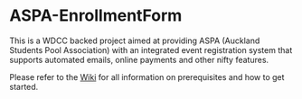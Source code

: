 # ASPA-EnrollmentForm

This is a WDCC backed project aimed at providing ASPA (Auckland Students Pool Association) with an integrated event registration system that supports automated emails, online payments and other nifty features.

Please refer to the [Wiki](https://github.com/UoaWDCC/ASPA-EnrollmentForm/wiki) for all information on prerequisites and how to get started.
